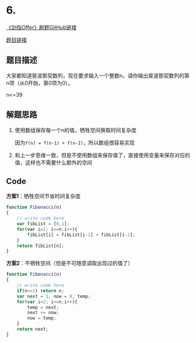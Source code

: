 # 6.

[《剑指Offer》刷题GitHub链接](https://github.com/zhning12/Coding-Interviews)

[题目链接](https://www.nowcoder.com/practice/c6c7742f5ba7442aada113136ddea0c3?tpId=13&tqId=11160&rp=1&ru=/ta/coding-interviews&qru=/ta/coding-interviews/question-ranking)

## 题目描述
大家都知道斐波那契数列，现在要求输入一个整数n，请你输出斐波那契数列的第n项（从0开始，第0项为0）。

n<=39

## 解题思路
1. 使用数组保存每一个n的值，牺牲空间换取时间复杂度

   因为`f(n) = f(n-1) + f(n-2)`，所以数组很容易实现
2. 和上一步思维一致，但是不使用数组来保存值了，直接使用变量来保存对应的值，这样也不需要什么额外的空间

  
## Code
**方案1**：牺牲空间节省时间复杂度
```javascript
function Fibonacci(n)
{
    // write code here
    var fibList = [0,1];
    for(var i=2; i<=n;i++){
        fibList[i] = fibList[i-1] + fibList[i-2];
    }
    return fibList[n];
}
```

**方案2**：不牺牲空间（但是不可随意调取出现过的值了）
```javascript
function Fibonacci(n)
{
    // write code here
    if(n<=1) return n;
    var next = 1, now = 0, temp;
    for(var i=2; i<=n;i++){
        temp = next;
        next += now;
        now = temp;
    }
    return next;
}
```